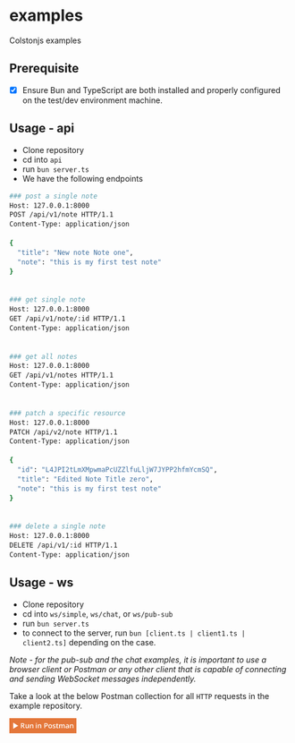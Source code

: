 # examples
Colstonjs examples


## Prerequisite
- [x] Ensure Bun and TypeScript are both installed and properly configured on the test/dev environment machine.

## Usage - api
- Clone repository 
- cd into `api`
- run `bun server.ts`
- We have the following endpoints

```bash
### post a single note
Host: 127.0.0.1:8000
POST /api/v1/note HTTP/1.1
Content-Type: application/json

{
  "title": "New note Note one",
  "note": "this is my first test note"
}


### get single note
Host: 127.0.0.1:8000
GET /api/v1/note/:id HTTP/1.1
Content-Type: application/json


### get all notes
Host: 127.0.0.1:8000
GET /api/v1/notes HTTP/1.1
Content-Type: application/json


### patch a specific resource
Host: 127.0.0.1:8000
PATCH /api/v2/note HTTP/1.1
Content-Type: application/json

{
  "id": "L4JPI2tLmXMpwmaPcUZZlfuLljW7JYPP2hfmYcmSQ",
  "title": "Edited Note Title zero",
  "note": "this is my first test note"
}


### delete a single note
Host: 127.0.0.1:8000
DELETE /api/v1/:id HTTP/1.1
Content-Type: application/json

```

## Usage - ws
- Clone repository
- cd into `ws/simple`, `ws/chat`, or `ws/pub-sub`
- run `bun server.ts`
- to connect to the server, run `bun [client.ts | client1.ts | client2.ts]` depending on the case.

_Note - for the pub-sub and the chat examples, it is important to use a browser client or Postman or any other client that is capable of connecting and sending WebSocket messages independently._


Take a look at the below Postman collection for all `HTTP` requests in the example repository.

<a href="https://github.com/bristol-svr/examples/releases/download/v0.0.0-rc.0/postman_collection.json">
  <img src="./img/postman.jpeg" width="120">
</a>